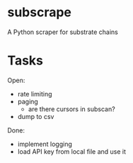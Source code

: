 # subscrape
A Python scraper for substrate chains

# Tasks
Open:
- rate limiting
- paging
  - are there cursors in subscan?
- dump to csv

Done:
- implement logging
- load API key from local file and use it